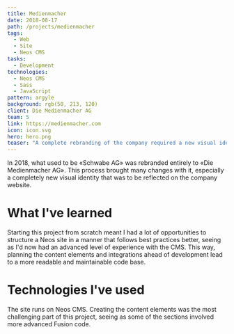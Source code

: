 ```yaml
---
title: Medienmacher
date: 2018-08-17
path: /projects/medienmacher
tags:
  - Web
  - Site
  - Neos CMS
tasks:
  - Development
technologies:
  - Neos CMS
  - Sass
  - JavaScript
pattern: argyle
background: rgb(50, 213, 120)
client: Die Medienmacher AG
team: 5
link: https://medienmacher.com
icon: icon.svg
hero: hero.png
teaser: "A complete rebranding of the company required a new visual identity along with a new corporate website. The new site shows the company on a more human level and focuses on select key showcases."
---
```


In 2018, what used to be «Schwabe AG» was rebranded entirely to «Die Medienmacher AG». This process brought many changes with it, especially a completely new visual identity that was to be reflected on the company website.

# What I've learned

Starting this project from scratch meant I had a lot of opportunities to structure a Neos site in a manner that follows best practices better, seeing as I'd now had an advanced level of experience with the CMS. This way, planning the content elements and integrations ahead of development lead to a more readable and maintainable code base.

# Technologies I've used

The site runs on Neos CMS. Creating the content elements was the most challenging part of this project, seeing as some of the sections involved more advanced Fusion code.
